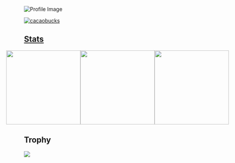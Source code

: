 ![Profile Image](https://github.com/cacaobucks/cacaobucks/blob/main/githubPFhead.png?raw=true)


<p align="left">
  <a href="https://github.com/cacaobucks/cacaobucks/">
    <img src="https://komarev.com/ghpvc/?username=cacaobucks" alt="cacaobucks" />
</p>

## Stats
<div style="display: flex; flex-direction: row; justify-content: center; align-items: center;">
  <a href="https://github.com/anuraghazra/github-readme-stats">
    <img height="200" src="https://github-readme-stats.vercel.app/api?username=cacaobucks&hide=contribs,prs&theme=ambient_gradient" />
  </a>
  <a href="https://github.com/anuraghazra/convoychat">
    <img height="200" src="https://github-readme-stats.vercel.app/api/top-langs?username=cacaobucks&layout=compact&langs_count=8&card_width=320&theme=ambient_gradient" />
  </a>
  <img height="200" style="flex: 1; max-width: 100%;" src="http://github-profile-summary-cards.vercel.app/api/cards/profile-details?username=vn7n24fzkq&theme=ambient_gradient" />
</div>



## Trophy
![](https://github-profile-trophy.vercel.app/?username=cacaobucks&theme=oldie)

